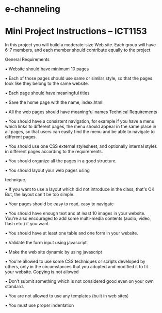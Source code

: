 # e-channeling

# Mini Project Instructions – ICT1153

In this project you will build a moderate-size Web site. Each group will have 6-7 members, and
each member should contribute equally to the project

General Requirements

▪ Website should have minimum 10 pages

▪ Each of those pages should use same or similar style, so that the pages look like they belong
to the same website.

▪ Each page should have meaningful titles

▪ Save the home page with the name, index.html

▪ All the web pages should have meaningful names
Technical Requirements

▪ You should have a consistent navigation, for example if you have a menu which links to
different pages, the menu should appear in the same place in all pages, so that users can
easily find the menu and be able to navigate to different pages.

▪ You should use one CSS external stylesheet, and optionally internal styles in different pages
according to the requirements.

▪ You should organize all the pages in a good structure.

▪ You should layout your web pages using <div> technique.
  
▪ If you want to use a layout which did not introduce in the class, that's OK. But, the layout
can't be too simple.
  
▪ Your pages should be easy to read, easy to navigate
  
▪ You should have enough text and at least 10 images in your website. You're also encouraged
to add some multi-media contents (audio, video, flash etc.) if you want.
  
▪ You should have at least one table and one form in your website.
  
▪ Validate the form input using javascript
  
▪ Make the web site dynamic by using javascript
  
▪ You're allowed to use some CSS techniques or scripts developed by others, only in the
circumstances that you adopted and modified it to fit your website. Copying is not allowed
  
▪ Don't submit something which is not considered good even on your own standard.
  
▪ You are not allowed to use any templates (built in web sites)
  
▪ You must use proper indentation
